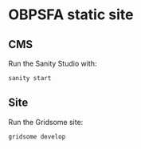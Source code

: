 # OBPSFA static site

## CMS

Run the Sanity Studio with:

`sanity start`

## Site

Run the Gridsome site:

`gridsome develop`
